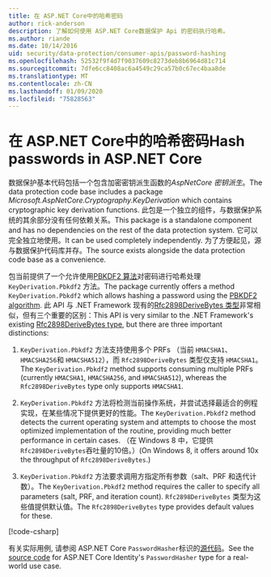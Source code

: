 ```yaml
---
title: 在 ASP.NET Core中的哈希密码
author: rick-anderson
description: 了解如何使用 ASP.NET Core数据保护 Api 的密码执行哈希。
ms.author: riande
ms.date: 10/14/2016
uid: security/data-protection/consumer-apis/password-hashing
ms.openlocfilehash: 52532f9f4d7f9037609c8273deb8b6964d81c714
ms.sourcegitcommit: 7dfe6cc8408ac6a4549c29ca57b0c67ec4baa8de
ms.translationtype: MT
ms.contentlocale: zh-CN
ms.lasthandoff: 01/09/2020
ms.locfileid: "75828563"
---
```

# <a name="hash-passwords-in-aspnet-core"></a><span data-ttu-id="d8105-103">在 ASP.NET Core中的哈希密码</span><span class="sxs-lookup"><span data-stu-id="d8105-103">Hash passwords in ASP.NET Core</span></span>

<span data-ttu-id="d8105-104">数据保护基本代码包括一个包含加密密钥派生函数的*AspNetCore 密钥派生*。</span><span class="sxs-lookup"><span data-stu-id="d8105-104">The data protection code base includes a package *Microsoft.AspNetCore.Cryptography.KeyDerivation* which contains cryptographic key derivation functions.</span></span> <span data-ttu-id="d8105-105">此包是一个独立的组件，与数据保护系统的其余部分没有任何依赖关系。</span><span class="sxs-lookup"><span data-stu-id="d8105-105">This package is a standalone component and has no dependencies on the rest of the data protection system.</span></span> <span data-ttu-id="d8105-106">它可以完全独立地使用。</span><span class="sxs-lookup"><span data-stu-id="d8105-106">It can be used completely independently.</span></span> <span data-ttu-id="d8105-107">为了方便起见，源与数据保护代码库并存。</span><span class="sxs-lookup"><span data-stu-id="d8105-107">The source exists alongside the data protection code base as a convenience.</span></span>

<span data-ttu-id="d8105-108">包当前提供了一个允许使用[PBKDF2 算法](https://tools.ietf.org/html/rfc2898#section-5.2)对密码进行哈希处理 `KeyDerivation.Pbkdf2` 方法。</span><span class="sxs-lookup"><span data-stu-id="d8105-108">The package currently offers a method `KeyDerivation.Pbkdf2` which allows hashing a password using the [PBKDF2 algorithm](https://tools.ietf.org/html/rfc2898#section-5.2).</span></span> <span data-ttu-id="d8105-109">此 API 与 .NET Framework 现有的[Rfc2898DeriveBytes 类型](/dotnet/api/system.security.cryptography.rfc2898derivebytes)非常相似，但有三个重要的区别：</span><span class="sxs-lookup"><span data-stu-id="d8105-109">This API is very similar to the .NET Framework's existing [Rfc2898DeriveBytes type](/dotnet/api/system.security.cryptography.rfc2898derivebytes), but there are three important distinctions:</span></span>

1. <span data-ttu-id="d8105-110">`KeyDerivation.Pbkdf2` 方法支持使用多个 PRFs （当前 `HMACSHA1`、`HMACSHA256`和 `HMACSHA512`），而 `Rfc2898DeriveBytes` 类型仅支持 `HMACSHA1`。</span><span class="sxs-lookup"><span data-stu-id="d8105-110">The `KeyDerivation.Pbkdf2` method supports consuming multiple PRFs (currently `HMACSHA1`, `HMACSHA256`, and `HMACSHA512`), whereas the `Rfc2898DeriveBytes` type only supports `HMACSHA1`.</span></span>

2. <span data-ttu-id="d8105-111">`KeyDerivation.Pbkdf2` 方法将检测当前操作系统，并尝试选择最适合的例程实现，在某些情况下提供更好的性能。</span><span class="sxs-lookup"><span data-stu-id="d8105-111">The `KeyDerivation.Pbkdf2` method detects the current operating system and attempts to choose the most optimized implementation of the routine, providing much better performance in certain cases.</span></span> <span data-ttu-id="d8105-112">（在 Windows 8 中，它提供 `Rfc2898DeriveBytes`吞吐量的10倍。）</span><span class="sxs-lookup"><span data-stu-id="d8105-112">(On Windows 8, it offers around 10x the throughput of `Rfc2898DeriveBytes`.)</span></span>

3. <span data-ttu-id="d8105-113">`KeyDerivation.Pbkdf2` 方法要求调用方指定所有参数（salt、PRF 和迭代计数）。</span><span class="sxs-lookup"><span data-stu-id="d8105-113">The `KeyDerivation.Pbkdf2` method requires the caller to specify all parameters (salt, PRF, and iteration count).</span></span> <span data-ttu-id="d8105-114">`Rfc2898DeriveBytes` 类型为这些值提供默认值。</span><span class="sxs-lookup"><span data-stu-id="d8105-114">The `Rfc2898DeriveBytes` type provides default values for these.</span></span>

[!code-csharp[](password-hashing/samples/passwordhasher.cs)]

<span data-ttu-id="d8105-115">有关实际用例, 请参阅 ASP.NET Core `PasswordHasher`标识的[源代码](https://github.com/dotnet/AspNetCore/blob/master/src/Identity/Extensions.Core/src/PasswordHasher.cs)。</span><span class="sxs-lookup"><span data-stu-id="d8105-115">See the [source code](https://github.com/dotnet/AspNetCore/blob/master/src/Identity/Extensions.Core/src/PasswordHasher.cs) for ASP.NET Core Identity's `PasswordHasher` type for a real-world use case.</span></span>
